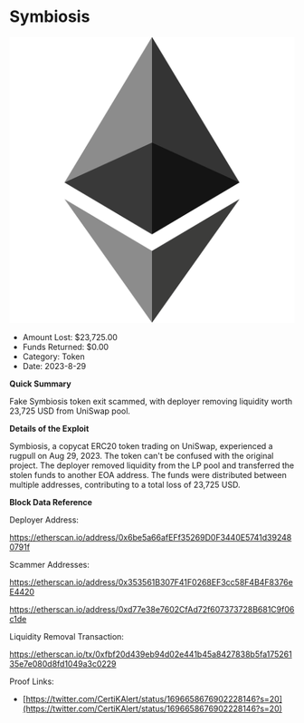 # Symbiosis
![Symbiosis](/rektimages/Fake-Symbiosis-Rugpull.png)
- Amount Lost: $23,725.00
- Funds Returned: $0.00
- Category: Token
- Date: 2023-8-29

**Quick Summary**

Fake Symbiosis token exit scammed, with deployer removing liquidity worth 23,725 USD from UniSwap pool.

  


 **Details of the Exploit**

Symbiosis, a copycat ERC20 token trading on UniSwap, experienced a rugpull on Aug 29, 2023.  The token can't be confused with the original project. The deployer removed liquidity from the LP pool and transferred the stolen funds to another EOA address. The funds were distributed between multiple addresses, contributing to a total loss of 23,725 USD.

  


 **Block Data Reference**

Deployer Address:

https://etherscan.io/address/0x6be5a66afEFf35269D0F3440E5741d392480791f

  


Scammer Addresses:

https://etherscan.io/address/0x353561B307F41F0268EF3cc58F4B4F8376eE4420

https://etherscan.io/address/0xd77e38e7602CfAd72f607373728B681C9f06c1de

  


Liquidity Removal Transaction:

https://etherscan.io/tx/0xfbf20d439eb94d02e441b45a8427838b5fa17526135e7e080d8fd1049a3c0229


Proof Links:
- [https://twitter.com/CertiKAlert/status/1696658676902228146?s=20](https://twitter.com/CertiKAlert/status/1696658676902228146?s=20)


